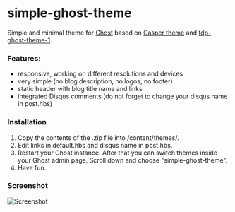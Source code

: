 simple-ghost-theme
==================

Simple and minimal theme for [Ghost](https://en.ghost.org) based on [Casper theme](https://github.com/TryGhost/Casper) and [tdp-ghost-theme-1](https://github.com/neilstuartcraig/tdp-ghost-theme-1).

### Features:

- responsive, working on different resolutions and devices
- very simple (no blog description, no logos, no footer)
- static header with blog title name and links
- integrated Disqus comments (do not forget to change your disqus name in post.hbs)

### Installation

1. Copy the contents of the .zip file into /content/themes/.
2. Edit links in default.hbs and disqus name in post.hbs.
3. Restart your Ghost instance. After that you can switch themes inside your Ghost admin page. Scroll down and choose "simple-ghost-theme".
4. Have fun.

### Screenshot

![Screenshot](http://zzeneg.ru/uploads/i/ef4f3a7b36ed0f303d2e25208510.png)